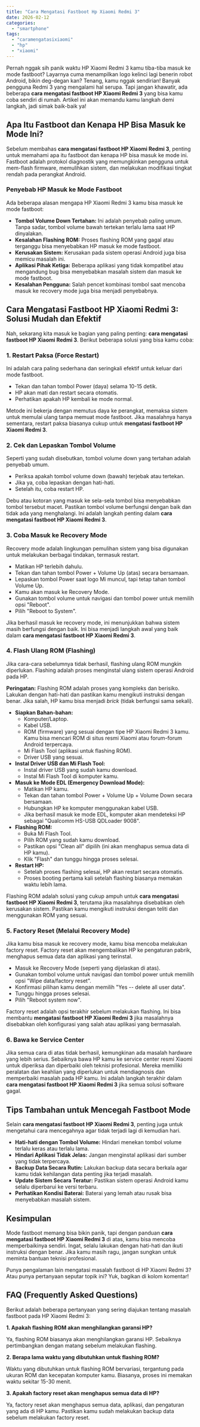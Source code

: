 ```yaml
---
title: "Cara Mengatasi Fastboot Hp Xiaomi Redmi 3"
date: 2026-02-12
categories: 
  - "smartphone"
tags: 
  - "caramengatasixiaomi"
  - "hp"
  - "xiaomi"
---
```


Pernah nggak sih panik waktu HP Xiaomi Redmi 3 kamu tiba-tiba masuk ke mode fastboot? Layarnya cuma menampilkan logo kelinci lagi benerin robot Android, bikin deg-degan kan? Tenang, kamu nggak sendirian! Banyak pengguna Redmi 3 yang mengalami hal serupa. Tapi jangan khawatir, ada beberapa **cara mengatasi fastboot HP Xiaomi Redmi 3** yang bisa kamu coba sendiri di rumah. Artikel ini akan memandu kamu langkah demi langkah, jadi simak baik-baik ya!

## Apa Itu Fastboot dan Kenapa HP Bisa Masuk ke Mode Ini?

Sebelum membahas **cara mengatasi fastboot HP Xiaomi Redmi 3**, penting untuk memahami apa itu fastboot dan kenapa HP bisa masuk ke mode ini. Fastboot adalah protokol diagnostik yang memungkinkan pengguna untuk mem-flash firmware, memulihkan sistem, dan melakukan modifikasi tingkat rendah pada perangkat Android.

### Penyebab HP Masuk ke Mode Fastboot

Ada beberapa alasan mengapa HP Xiaomi Redmi 3 kamu bisa masuk ke mode fastboot:

- **Tombol Volume Down Tertahan:** Ini adalah penyebab paling umum. Tanpa sadar, tombol volume bawah tertekan terlalu lama saat HP dinyalakan.
- **Kesalahan Flashing ROM:** Proses flashing ROM yang gagal atau terganggu bisa menyebabkan HP masuk ke mode fastboot.
- **Kerusakan Sistem:** Kerusakan pada sistem operasi Android juga bisa memicu masalah ini.
- **Aplikasi Pihak Ketiga:** Beberapa aplikasi yang tidak kompatibel atau mengandung bug bisa menyebabkan masalah sistem dan masuk ke mode fastboot.
- **Kesalahan Pengguna:** Salah pencet kombinasi tombol saat mencoba masuk ke recovery mode juga bisa menjadi penyebabnya.

## Cara Mengatasi Fastboot HP Xiaomi Redmi 3: Solusi Mudah dan Efektif

Nah, sekarang kita masuk ke bagian yang paling penting: **cara mengatasi fastboot HP Xiaomi Redmi 3**. Berikut beberapa solusi yang bisa kamu coba:

### 1\. Restart Paksa (Force Restart)

Ini adalah cara paling sederhana dan seringkali efektif untuk keluar dari mode fastboot.

- Tekan dan tahan tombol Power (daya) selama 10-15 detik.
- HP akan mati dan restart secara otomatis.
- Perhatikan apakah HP kembali ke mode normal.

Metode ini bekerja dengan memutus daya ke perangkat, memaksa sistem untuk memulai ulang tanpa memuat mode fastboot. Jika masalahnya hanya sementara, restart paksa biasanya cukup untuk **mengatasi fastboot HP Xiaomi Redmi 3**.

### 2\. Cek dan Lepaskan Tombol Volume

Seperti yang sudah disebutkan, tombol volume down yang tertahan adalah penyebab umum.

- Periksa apakah tombol volume down (bawah) terjebak atau tertekan.
- Jika ya, coba lepaskan dengan hati-hati.
- Setelah itu, coba restart HP.

Debu atau kotoran yang masuk ke sela-sela tombol bisa menyebabkan tombol tersebut macet. Pastikan tombol volume berfungsi dengan baik dan tidak ada yang menghalangi. Ini adalah langkah penting dalam **cara mengatasi fastboot HP Xiaomi Redmi 3**.

### 3\. Coba Masuk ke Recovery Mode

Recovery mode adalah lingkungan pemulihan sistem yang bisa digunakan untuk melakukan berbagai tindakan, termasuk restart.

- Matikan HP terlebih dahulu.
- Tekan dan tahan tombol Power + Volume Up (atas) secara bersamaan.
- Lepaskan tombol Power saat logo Mi muncul, tapi tetap tahan tombol Volume Up.
- Kamu akan masuk ke Recovery Mode.
- Gunakan tombol volume untuk navigasi dan tombol power untuk memilih opsi "Reboot".
- Pilih "Reboot to System".

Jika berhasil masuk ke recovery mode, ini menunjukkan bahwa sistem masih berfungsi dengan baik. Ini bisa menjadi langkah awal yang baik dalam **cara mengatasi fastboot HP Xiaomi Redmi 3**.

### 4\. Flash Ulang ROM (Flashing)

Jika cara-cara sebelumnya tidak berhasil, flashing ulang ROM mungkin diperlukan. Flashing adalah proses menginstal ulang sistem operasi Android pada HP.

**Peringatan:** Flashing ROM adalah proses yang kompleks dan berisiko. Lakukan dengan hati-hati dan pastikan kamu mengikuti instruksi dengan benar. Jika salah, HP kamu bisa menjadi _brick_ (tidak berfungsi sama sekali).

- **Siapkan Bahan-bahan:**
    - Komputer/Laptop.
    - Kabel USB.
    - ROM (firmware) yang sesuai dengan tipe HP Xiaomi Redmi 3 kamu. Kamu bisa mencari ROM di situs resmi Xiaomi atau forum-forum Android terpercaya.
    - Mi Flash Tool (aplikasi untuk flashing ROM).
    - Driver USB yang sesuai.
- **Instal Driver USB dan Mi Flash Tool:**
    - Instal driver USB yang sudah kamu download.
    - Instal Mi Flash Tool di komputer kamu.
- **Masuk ke Mode EDL (Emergency Download Mode):**
    - Matikan HP kamu.
    - Tekan dan tahan tombol Power + Volume Up + Volume Down secara bersamaan.
    - Hubungkan HP ke komputer menggunakan kabel USB.
    - Jika berhasil masuk ke mode EDL, komputer akan mendeteksi HP sebagai "Qualcomm HS-USB QDLoader 9008".
- **Flashing ROM:**
    - Buka Mi Flash Tool.
    - Pilih ROM yang sudah kamu download.
    - Pastikan opsi "Clean all" dipilih (ini akan menghapus semua data di HP kamu).
    - Klik "Flash" dan tunggu hingga proses selesai.
- **Restart HP:**
    - Setelah proses flashing selesai, HP akan restart secara otomatis.
    - Proses booting pertama kali setelah flashing biasanya memakan waktu lebih lama.

Flashing ROM adalah solusi yang cukup ampuh untuk **cara mengatasi fastboot HP Xiaomi Redmi 3**, terutama jika masalahnya disebabkan oleh kerusakan sistem. Pastikan kamu mengikuti instruksi dengan teliti dan menggunakan ROM yang sesuai.

### 5\. Factory Reset (Melalui Recovery Mode)

Jika kamu bisa masuk ke recovery mode, kamu bisa mencoba melakukan factory reset. Factory reset akan mengembalikan HP ke pengaturan pabrik, menghapus semua data dan aplikasi yang terinstal.

- Masuk ke Recovery Mode (seperti yang dijelaskan di atas).
- Gunakan tombol volume untuk navigasi dan tombol power untuk memilih opsi "Wipe data/factory reset".
- Konfirmasi pilihan kamu dengan memilih "Yes -- delete all user data".
- Tunggu hingga proses selesai.
- Pilih "Reboot system now".

Factory reset adalah opsi terakhir sebelum melakukan flashing. Ini bisa membantu **mengatasi fastboot HP Xiaomi Redmi 3** jika masalahnya disebabkan oleh konfigurasi yang salah atau aplikasi yang bermasalah.

### 6\. Bawa ke Service Center

Jika semua cara di atas tidak berhasil, kemungkinan ada masalah hardware yang lebih serius. Sebaiknya bawa HP kamu ke service center resmi Xiaomi untuk diperiksa dan diperbaiki oleh teknisi profesional. Mereka memiliki peralatan dan keahlian yang diperlukan untuk mendiagnosis dan memperbaiki masalah pada HP kamu. Ini adalah langkah terakhir dalam **cara mengatasi fastboot HP Xiaomi Redmi 3** jika semua solusi software gagal.

## Tips Tambahan untuk Mencegah Fastboot Mode

Selain **cara mengatasi fastboot HP Xiaomi Redmi 3**, penting juga untuk mengetahui cara mencegahnya agar tidak terjadi lagi di kemudian hari.

- **Hati-hati dengan Tombol Volume:** Hindari menekan tombol volume terlalu keras atau terlalu lama.
- **Hindari Aplikasi Tidak Jelas:** Jangan menginstal aplikasi dari sumber yang tidak terpercaya.
- **Backup Data Secara Rutin:** Lakukan backup data secara berkala agar kamu tidak kehilangan data penting jika terjadi masalah.
- **Update Sistem Secara Teratur:** Pastikan sistem operasi Android kamu selalu diperbarui ke versi terbaru.
- **Perhatikan Kondisi Baterai:** Baterai yang lemah atau rusak bisa menyebabkan masalah sistem.

## Kesimpulan

Mode fastboot memang bisa bikin panik, tapi dengan panduan **cara mengatasi fastboot HP Xiaomi Redmi 3** di atas, kamu bisa mencoba memperbaikinya sendiri. Ingat, selalu lakukan dengan hati-hati dan ikuti instruksi dengan benar. Jika kamu masih ragu, jangan sungkan untuk meminta bantuan teknisi profesional.

Punya pengalaman lain mengatasi masalah fastboot di HP Xiaomi Redmi 3? Atau punya pertanyaan seputar topik ini? Yuk, bagikan di kolom komentar!

## FAQ (Frequently Asked Questions)

Berikut adalah beberapa pertanyaan yang sering diajukan tentang masalah fastboot pada HP Xiaomi Redmi 3:

**1\. Apakah flashing ROM akan menghilangkan garansi HP?**

Ya, flashing ROM biasanya akan menghilangkan garansi HP. Sebaiknya pertimbangkan dengan matang sebelum melakukan flashing.

**2\. Berapa lama waktu yang dibutuhkan untuk flashing ROM?**

Waktu yang dibutuhkan untuk flashing ROM bervariasi, tergantung pada ukuran ROM dan kecepatan komputer kamu. Biasanya, proses ini memakan waktu sekitar 15-30 menit.

**3\. Apakah factory reset akan menghapus semua data di HP?**

Ya, factory reset akan menghapus semua data, aplikasi, dan pengaturan yang ada di HP kamu. Pastikan kamu sudah melakukan backup data sebelum melakukan factory reset.
